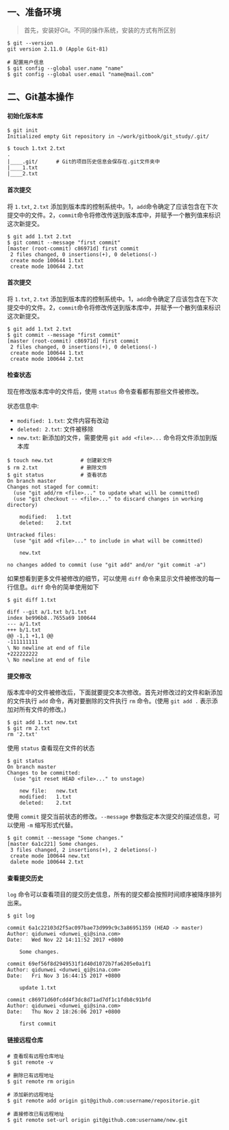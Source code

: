 ## 一、准备环境

> 首先，安装好Git。不同的操作系统，安装的方式有所区别

```
$ git --version
git version 2.11.0 (Apple Git-81)

# 配置用户信息
$ git config --global user.name "name"
$ git config --global user.email "name@mail.com"
```
<!--more-->

## 二、Git基本操作

#### 初始化版本库

```
$ git init
Initialized empty Git repository in ~/work/gitbook/git_study/.git/

$ touch 1.txt 2.txt
.
|____.git/      # Git的项目历史信息会保存在.git文件夹中
|____1.txt
|____2.txt
```

#### 首次提交

将 `1.txt`, `2.txt` 添加到版本库的控制系统中。1，`add`命令确定了应该包含在下次提交中的文件。2，`commit`命令将修改传送到版本库中，并赋予一个散列值来标识这次新提交。
```
$ git add 1.txt 2.txt
$ git commit --message "first commit"
[master (root-commit) c86971d] first commit
 2 files changed, 0 insertions(+), 0 deletions(-)
 create mode 100644 1.txt
 create mode 100644 2.txt
```

#### 首次提交

将 `1.txt`, `2.txt` 添加到版本库的控制系统中。1，`add`命令确定了应该包含在下次提交中的文件。2，`commit`命令将修改传送到版本库中，并赋予一个散列值来标识这次新提交。
```
$ git add 1.txt 2.txt
$ git commit --message "first commit"
[master (root-commit) c86971d] first commit
 2 files changed, 0 insertions(+), 0 deletions(-)
 create mode 100644 1.txt
 create mode 100644 2.txt
```

#### 检查状态

现在修改版本库中的文件后，使用 `status` 命令查看都有那些文件被修改。

状态信息中: 
* `modified: 1.txt`: 文件内容有改动
* `deleted: 2.txt`: 文件被移除
* `new.txt`: 新添加的文件，需要使用 `git add <file>...` 命令将文件添加到版本库

```
$ touch new.txt         # 创建新文件
$ rm 2.txt              # 删除文件
$ git status            # 查看状态
On branch master
Changes not staged for commit:
  (use "git add/rm <file>..." to update what will be committed)
  (use "git checkout -- <file>..." to discard changes in working directory)

	modified:   1.txt
	deleted:    2.txt

Untracked files:
  (use "git add <file>..." to include in what will be committed)

	new.txt

no changes added to commit (use "git add" and/or "git commit -a")
```

如果想看到更多文件被修改的细节，可以使用 `diff` 命令来显示文件被修改的每一行信息。`diff` 命令的简单使用如下
```
$ git diff 1.txt

diff --git a/1.txt b/1.txt
index be996b8..7655a69 100644
--- a/1.txt
+++ b/1.txt
@@ -1,1 +1,1 @@
-111111111
\ No newline at end of file
+222222222
\ No newline at end of file
```

#### 提交修改

版本库中的文件被修改后，下面就要提交本次修改。首先对修改过的文件和新添加的文件执行 `add` 命令，再对要删除的文件执行 `rm` 命令。(使用 `git add .` 表示添加对所有文件的修改。)
```
$ git add 1.txt new.txt
$ git rm 2.txt
rm '2.txt'
```

使用 `status` 查看现在文件的状态
```
$ git status
On branch master
Changes to be committed:
  (use "git reset HEAD <file>..." to unstage)

	new file:   new.txt
	modified:   1.txt
	deleted:    2.txt
```

使用 `commit` 提交当前状态的修改。`--message` 参数指定本次提交的描述信息，可以使用 `-m` 缩写形式代替。
```
$ git commit --message "Some changes."
[master 6a1c221] Some changes.
 3 files changed, 2 insertions(+), 2 deletions(-)
 create mode 100644 new.txt
 dalete mode 100644 2.txt
```

#### 查看提交历史

`log` 命令可以查看项目的提交历史信息，所有的提交都会按照时间顺序被降序排列出来。
```
$ git log

commit 6a1c22103d2f5ac097bae73d999c9c3a86951359 (HEAD -> master)
Author: qidunwei <dunwei_qi@sina.com>
Date:   Wed Nov 22 14:11:52 2017 +0800

    Some changes.

commit 69ef56f8d2949531f1d40d1072b7fa6205e0a1f1
Author: qidunwei <dunwei_qi@sina.com>
Date:   Fri Nov 3 16:44:15 2017 +0800

    update 1.txt

commit c86971d60fcdd4f3dc8d71ad7df1c1fdb8c91bfd
Author: qidunwei <dunwei_qi@sina.com>
Date:   Thu Nov 2 18:26:06 2017 +0800

    first commit
```

#### 链接远程仓库

```
# 查看现有远程仓库地址 
$ git remote -v

# 删除已有远程地址
$ git remote rm origin

# 添加新的远程地址
$ git remote add origin git@github.com:username/repositorie.git 

# 直接修改已有远程地址
$ git remote set-url origin git@github.com:username/new.git

```
